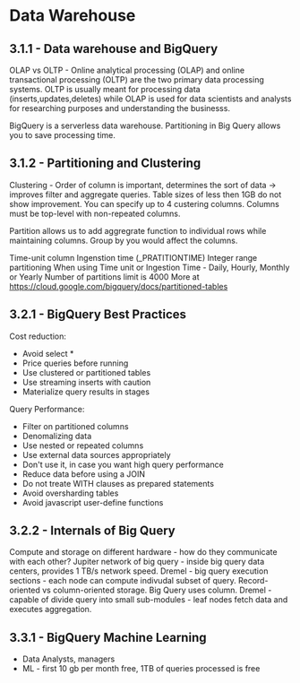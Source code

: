 # Data Warehouse

## 3.1.1 - Data warehouse and BigQuery

OLAP vs OLTP - Online analytical processing (OLAP) and online transactional processing (OLTP) are the two primary data processing systems.
OLTP is usually meant for processing data (inserts,updates,deletes) while OLAP is used for data scientists and analysts for researching purposes and understanding the businesss. 

BigQuery is a serverless data warehouse. 
Partitioning in Big Query allows you to save processing time.

## 3.1.2 - Partitioning and Clustering

Clustering - Order of column is important, determines the sort of data -> improves filter and aggregate queries.
Table sizes of less then 1GB do not show improvement. You can specify up to 4 custering columns. 
Columns must be top-level with non-repeated columns.

Partition allows us to add aggregrate function to individual rows while maintaining columns. Group by you would affect the columns.

Time-unit column
Ingenstion time (_PRATITIONTIME)
Integer range partitioning
When using Time unit or Ingestion Time - Daily, Hourly, Monthly or Yearly
Number of partitions limit is 4000
More at https://cloud.google.com/bigquery/docs/partitioned-tables

## 3.2.1 - BigQuery Best Practices
Cost reduction:
- Avoid select *
- Price queries before running
- Use clustered or partitioned tables
- Use streaming inserts with caution
- Materialize query results in stages

Query Performance:
- Filter on partitioned columns
- Denomalizing data
- Use nested or repeated columns
- Use external data sources appropriately
- Don't use it, in case you want high query performance
- Reduce data before using a JOIN
- Do not treate WITH clauses as prepared statements
- Avoid oversharding tables
- Avoid javascript user-define functions

## 3.2.2 - Internals of Big Query
Compute and storage on different hardware - how do they communicate with each other?
Jupiter network of big query - inside big query data centers, provides 1 TB/s network speed.
Dremel - big query execution sections - each node can compute indivudal subset of query.
Record-oriented vs column-oriented storage. Big Query uses column.
Dremel - capable of divide query into small sub-modules - leaf nodes fetch data and executes aggregation.

## 3.3.1 - BigQuery Machine Learning
- Data Analysts, managers
- ML - first 10 gb per month free, 1TB of queries processed is free